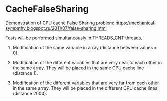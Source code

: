 # CacheFalseSharing

Demonstration of CPU cache False Sharing problem:
https://mechanical-sympathy.blogspot.ru/2011/07/false-sharing.html

Tests will be performed simultaneously in THREADS_CNT threads.

1) Modification of the same variable in array (distance between values = 0).

2) Modification of the different variables that are very near to each other in the same array.
   They will be placed in the same CPU cache line (distance 1).
   
3) Modification of the different variables that are very far from each other in the same array.
   They will be placed in the different CPU cache lines (distance 2000).
